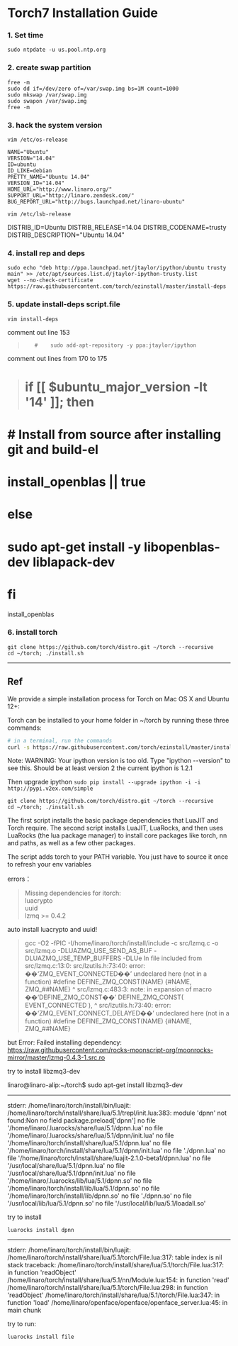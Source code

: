 # Torch7 Installation Guide
### 1. Set time
```
sudo ntpdate -u us.pool.ntp.org
```
### 2. create swap partition
```
free -m
sudo dd if=/dev/zero of=/var/swap.img bs=1M count=1000
sudo mkswap /var/swap.img
sudo swapon /var/swap.img
free -m
```
### 3. hack the system version
`vim /etc/os-release`

>
    NAME="Ubuntu"
    VERSION="14.04"
    ID=ubuntu
    ID_LIKE=debian
    PRETTY_NAME="Ubuntu 14.04"
    VERSION_ID="14.04"
    HOME_URL="http://www.linaro.org/"
    SUPPORT_URL="http://linaro.zendesk.com/"
    BUG_REPORT_URL="http://bugs.launchpad.net/linaro-ubuntu"


`vim /etc/lsb-release`
>
DISTRIB_ID=Ubuntu
DISTRIB_RELEASE=14.04
DISTRIB_CODENAME=trusty
DISTRIB_DESCRIPTION="Ubuntu 14.04"


### 4. install rep and deps
```    
sudo echo "deb http://ppa.launchpad.net/jtaylor/ipython/ubuntu trusty main" >> /etc/apt/sources.list.d/jtaylor-ipython-trusty.list
wget --no-check-certificate https://raw.githubusercontent.com/torch/ezinstall/master/install-deps
```

### 5. update install-deps script.file
```
vim install-deps
```
comment out line 153
>        #    sudo add-apt-repository -y ppa:jtaylor/ipython

comment out lines from 170 to 175 
> # if [[ $ubuntu_major_version -lt '14' ]]; then
  #          # Install from source after installing git and build-el
  #          install_openblas || true
  #      else
  #          sudo apt-get install -y libopenblas-dev liblapack-dev
  #      fi
  install_openblas

### 6. install torch
```
git clone https://github.com/torch/distro.git ~/torch --recursive
cd ~/torch; ./install.sh
```

----

## Ref
We provide a simple installation process for Torch on Mac OS X and Ubuntu 12+:

Torch can be installed to your home folder in ~/torch by running these three commands:
```bash
# in a terminal, run the commands
curl -s https://raw.githubusercontent.com/torch/ezinstall/master/install-deps | bash

```

Note: WARNING: Your ipython version is too old.  Type "ipython --version" to see this.  Should be at least version 2
the current ipython is 1.2.1

Then upgrade ipython
`sudo pip install --upgrade ipython -i -i http://pypi.v2ex.com/simple`


```
git clone https://github.com/torch/distro.git ~/torch --recursive
cd ~/torch; ./install.sh
```

The first script installs the basic package dependencies that LuaJIT and Torch require. The second script installs LuaJIT, LuaRocks, and then uses LuaRocks (the lua package manager) to install core packages like torch, nn and paths, as well as a few other packages.

The script adds torch to your PATH variable. You just have to source it once to refresh your env variables

errors：

>Missing dependencies for itorch:  
luacrypto   
uuid   
lzmq >= 0.4.2  

auto install luacrypto and uuid!

>gcc -O2 -fPIC -I/home/linaro/torch/install/include -c src/lzmq.c -o src/lzmq.o -DLUAZMQ_USE_SEND_AS_BUF -DLUAZMQ_USE_TEMP_BUFFERS -DLUe
In file included from src/lzmq.c:13:0:
src/lzutils.h:73:40: error: ��‘ZMQ_EVENT_CONNECTED��’ undeclared here (not in a function)
 #define DEFINE_ZMQ_CONST(NAME) {#NAME, ZMQ_##NAME}
                                        ^
src/lzmq.c:483:3: note: in expansion of macro ��‘DEFINE_ZMQ_CONST��’
   DEFINE_ZMQ_CONST( EVENT_CONNECTED       ),
   ^
src/lzutils.h:73:40: error: ��‘ZMQ_EVENT_CONNECT_DELAYED��’ undeclared here (not in a function)
 #define DEFINE_ZMQ_CONST(NAME) {#NAME, ZMQ_##NAME}


but Error: Failed installing dependency: https://raw.githubusercontent.com/rocks-moonscript-org/moonrocks-mirror/master/lzmq-0.4.3-1.src.ro



try to install libzmq3-dev

linaro@linaro-alip:~/torch$ sudo apt-get install libzmq3-dev


---
stderr: /home/linaro/torch/install/bin/luajit: /home/linaro/torch/install/share/lua/5.1/trepl/init.lua:383: module 'dpnn' not found:Non
        no field package.preload['dpnn']
        no file '/home/linaro/.luarocks/share/lua/5.1/dpnn.lua'
        no file '/home/linaro/.luarocks/share/lua/5.1/dpnn/init.lua'
        no file '/home/linaro/torch/install/share/lua/5.1/dpnn.lua'
        no file '/home/linaro/torch/install/share/lua/5.1/dpnn/init.lua'
        no file './dpnn.lua'
        no file '/home/linaro/torch/install/share/luajit-2.1.0-beta1/dpnn.lua'
        no file '/usr/local/share/lua/5.1/dpnn.lua'
        no file '/usr/local/share/lua/5.1/dpnn/init.lua'
        no file '/home/linaro/.luarocks/lib/lua/5.1/dpnn.so'
        no file '/home/linaro/torch/install/lib/lua/5.1/dpnn.so'
        no file '/home/linaro/torch/install/lib/dpnn.so'
        no file './dpnn.so'
        no file '/usr/local/lib/lua/5.1/dpnn.so'
        no file '/usr/local/lib/lua/5.1/loadall.so'

try to install 

```
luarocks install dpnn
```

---

stderr: /home/linaro/torch/install/bin/luajit: /home/linaro/torch/install/share/lua/5.1/torch/File.lua:317: table index is nil
stack traceback:
        /home/linaro/torch/install/share/lua/5.1/torch/File.lua:317: in function 'readObject'
        /home/linaro/torch/install/share/lua/5.1/nn/Module.lua:154: in function 'read'
        /home/linaro/torch/install/share/lua/5.1/torch/File.lua:298: in function 'readObject'
        /home/linaro/torch/install/share/lua/5.1/torch/File.lua:347: in function 'load'
        /home/linaro/openface/openface/openface_server.lua:45: in main chunk

try to run:
```
luarocks install file
```


